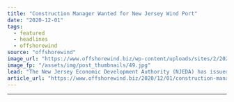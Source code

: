```yaml
---
title: "Construction Manager Wanted for New Jersey Wind Port"
date: "2020-12-01"
tags: 
  - featured
  - headlines
  - offshorewind
source: "offshorewind"
image_url: "https://www.offshorewind.biz/wp-content/uploads/sites/2/2020/12/Construction-Manager-Wanted-for-New-Jersey-Wind-Port.jpg"
image_fp: "/assets/img/post_thumbnails/49.jpg"
lead: "The New Jersey Economic Development Authority (NJEDA) has issued a Request of Qualifications for"
article_url: "https://www.offshorewind.biz/2020/12/01/construction-manager-wanted-for-new-jersey-wind-port/"
---
```


---
